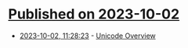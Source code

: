 # [Published on 2023-10-02](index.md)

* [2023-10-02, 11:28:23](https://lobste.rs/s/bkavdb/unicode_overview) - [Unicode Overview](https://tonsky.me/blog/unicode/)
